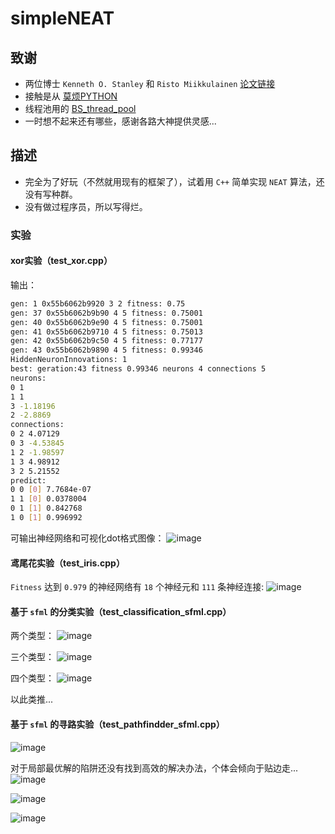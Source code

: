 # simpleNEAT

## 致谢
* 两位博士 `Kenneth O. Stanley` 和 `Risto Miikkulainen` [论文链接](https://nn.cs.utexas.edu/downloads/papers/stanley.ec02.pdf)
* 接触是从 [莫烦PYTHON](https://mofanpy.com/)
* 线程池用的 [BS_thread_pool](https://github.com/bshoshany/thread-pool/blob/master/BS_thread_pool.hpp)
* 一时想不起来还有哪些，感谢各路大神提供灵感...

## 描述
* 完全为了好玩（不然就用现有的框架了），试着用 `C++` 简单实现 `NEAT` 算法，还没有写种群。
* 没有做过程序员，所以写得烂。

### 实验

#### xor实验（test_xor.cpp）

输出：
```bash
gen: 1 0x55b6062b9920 3 2 fitness: 0.75
gen: 37 0x55b6062b9b90 4 5 fitness: 0.75001
gen: 40 0x55b6062b9e90 4 5 fitness: 0.75001
gen: 41 0x55b6062b9710 4 5 fitness: 0.75013
gen: 42 0x55b6062b9c50 4 5 fitness: 0.77177
gen: 43 0x55b6062b9890 4 5 fitness: 0.99346
HiddenNeuronInnovations: 1
best: geration:43 fitness 0.99346 neurons 4 connections 5
neurons:
0 1
1 1
3 -1.18196
2 -2.8869
connections:
0 2 4.07129
0 3 -4.53845
1 2 -1.98597
1 3 4.98912
3 2 5.21552
predict:
0 0 [0] 7.7684e-07
1 1 [0] 0.0378004
0 1 [1] 0.842768
1 0 [1] 0.996992
```

可输出神经网络和可视化dot格式图像：
![image](https://user-images.githubusercontent.com/19900527/183606425-f4b5f56e-4f91-4b49-998f-7583573bdade.png)

#### 鸢尾花实验（test_iris.cpp）

`Fitness` 达到 `0.979` 的神经网络有 `18` 个神经元和 `111` 条神经连接:
![image](https://user-images.githubusercontent.com/19900527/183610656-188c724e-5b41-4df4-8b3d-54ff73c88e5d.png)

#### 基于 `sfml` 的分类实验（test_classification_sfml.cpp）

两个类型：
![image](https://user-images.githubusercontent.com/19900527/183608728-98a5ff85-7e7f-4553-a111-1e445bfc4899.png)

三个类型：
![image](https://user-images.githubusercontent.com/19900527/183608833-e566968f-fe3e-4f00-b4b7-906677e57b00.png)

四个类型：
![image](https://user-images.githubusercontent.com/19900527/183611655-2636c64e-f7f1-4934-8ff9-5e83072b129a.png)

以此类推...

#### 基于 `sfml` 的寻路实验（test_pathfindder_sfml.cpp）

![image](https://user-images.githubusercontent.com/19900527/183612689-c0680195-5f40-4205-af9c-12b9a61f9346.png)

对于局部最优解的陷阱还没有找到高效的解决办法，个体会倾向于贴边走...
![image](https://user-images.githubusercontent.com/19900527/183613499-e3744e39-e6ba-4fe4-99d9-5563c333e0b9.png)

![image](https://user-images.githubusercontent.com/19900527/183615061-9525b28f-a3a0-491e-b6f2-38adf99da69b.png)

![image](https://user-images.githubusercontent.com/19900527/183615209-16fc9ae5-f06a-4660-8821-7bc43530f5ce.png)

